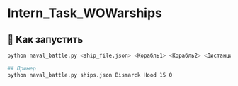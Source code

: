 # Intern_Task_WOWarships
## 🚀 Как запустить

```bash
python naval_battle.py <ship_file.json> <Корабль1> <Корабль2> <Дистанция (0-30)> <Направление (0-3)>

## Пример
python naval_battle.py ships.json Bismarck Hood 15 0
